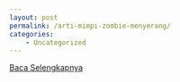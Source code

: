 ```yaml
---
layout: post
permalink: /arti-mimpi-zombie-menyerang/
categories:
    - Uncategorized
---
```


[Baca Selengkapnya](/01)